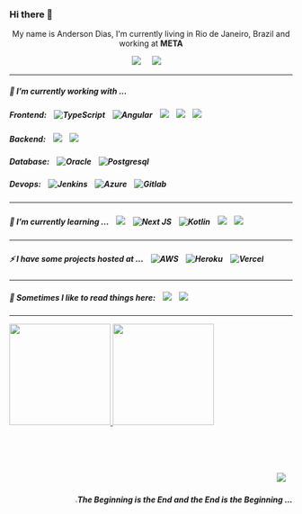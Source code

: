 ### Hi there 👋

<!--
**andysteel/andysteel** is a ✨ _special_ ✨ repository because its `README.md` (this file) appears on your GitHub profile.
Here are some ideas to get you started:

- 🔭 I’m currently working on ...
- 🌱 I’m currently learning ...
- 👯 I’m looking to collaborate on ...
- 🤔 I’m looking for help with ...
- 💬 Ask me about ...
- 📫 How to reach me: ...
- 😄 Pronouns: ...
- ⚡ Fun fact: ...
-->

<p align='center'>
  My name is Anderson Dias, I'm currently living in Rio de Janeiro, Brazil and working at <b>META</b> 
</p>

<p align='center'>
  <a href="https://www.linkedin.com/in/anderson-dias-8124a668/"><img src="https://img.shields.io/badge/linkedin-%230077B5.svg?&style=for-the-badge&logo=linkedin&logoColor=white" /></a>&nbsp;&nbsp;&nbsp;&nbsp;
  <a href="mailto:andersoninfonet@gmail.com?subject=Olá%20Anderson"><img src="https://img.shields.io/badge/gmail-%23D14836.svg?&style=for-the-badge&logo=gmail&logoColor=white" /></a>&nbsp;&nbsp;&nbsp;&nbsp
</p>

<hr>

<div class="column-left">
  <p align='center'>
    <h5 id="headers" > 🔭 I’m currently working with ...</h5>
    <h5> Frontend:&nbsp;&nbsp;&nbsp;
    <img alt="TypeScript" src="https://img.shields.io/badge/typescript%20-%23007ACC.svg?&style=for-the-badge&logo=typescript&logoColor=white"/>&nbsp;&nbsp;&nbsp;
    <img alt="Angular" src="https://img.shields.io/badge/angular%20-%23DD0031.svg?&style=for-the-badge&logo=angular&logoColor=white"/>&nbsp;&nbsp;&nbsp;
    <img src="http://img.shields.io/badge/React%20-%231572B6.svg?&style=for-the-badge&logo=react&logoColor=white" />&nbsp;&nbsp;&nbsp;
    <img src="https://img.shields.io/badge/VueJs%20-%23e34f26.svg?&style=for-the-badge&logo=vue.js&color=green&logoColor=white" />&nbsp;&nbsp;&nbsp;
    <img src="http://img.shields.io/badge/Jquery%20-%231572B6.svg?&style=for-the-badge&logo=jquery&logoColor=white" />&nbsp;&nbsp;&nbsp;
    </h5>
  </p>
</div>
<div class="column-right">
  <p align='center'>
    <h5>Backend:&nbsp;&nbsp;&nbsp; 
    <img src="https://img.shields.io/badge/Java%20-%23e34f26.svg?&style=for-the-badge&logo=java&logoColor=white" />&nbsp;&nbsp;&nbsp;
    <img src="http://img.shields.io/badge/Spring%20-%23339933.svg?&style=for-the-badge&logo=spring&logoColor=white" />&nbsp;&nbsp;&nbsp;
    </h5>
  </p>
</div>
<div class="column-right">
  <p align='center'>
    <h5>Database:&nbsp;&nbsp;&nbsp; 
    <img alt="Oracle" src ="https://img.shields.io/badge/oracle%20-%23F00000.svg?&style=for-the-badge&logo=oracle&logoColor=white" />&nbsp;&nbsp;&nbsp;
    <img alt="Postgresql" src ="https://img.shields.io/badge/postgresql%20-%231572B6.svg?&style=for-the-badge&logo=postgresql&logoColor=white" />&nbsp;&nbsp;&nbsp;
    </h5>
  </p>
</div>
<div class="column-right">
  <p align='center'>
    <h5>Devops:&nbsp;&nbsp;&nbsp; 
    <img alt="Jenkins" src="https://img.shields.io/badge/jenkins%20-%232C5263.svg?&style=for-the-badge&logo=jenkins&logoColor=white"/>&nbsp;&nbsp;&nbsp;
    <img alt="Azure" src="https://img.shields.io/badge/azure%20-%230072C6.svg?&style=for-the-badge&logo=azure-devops&logoColor=white"/>&nbsp;&nbsp;&nbsp;
    <img alt="Gitlab" src="https://img.shields.io/badge/gitlab%20-%23000000.svg?&style=for-the-badge&logo=gitlab&logoColor=white"/>&nbsp;&nbsp;&nbsp;
    </h5>
  </p>
</div>

<hr>

<div class="column-left">
  <p align='center'>
    <h5 id="headers" >
    <h5>  🌱 I’m currently learning ...&nbsp;&nbsp;&nbsp; 
    <img src="https://img.shields.io/badge/node.js%20-%23339933.svg?&style=for-the-badge&logo=node.js&logoColor=white" />&nbsp;&nbsp;&nbsp;
    <img alt="Next JS" src="https://img.shields.io/badge/next%20js%20-%23000000.svg?&style=for-the-badge&logo=next.js&logoColor=white"/>&nbsp;&nbsp;&nbsp;
    <img alt="Kotlin" src="https://img.shields.io/badge/kotlin-%230095D5.svg?&style=for-the-badge&logo=kotlin&logoColor=white"/>&nbsp;&nbsp;&nbsp;
    <img src="http://img.shields.io/badge/NestJs%20-%23e34f26.svg?&style=for-the-badge&logo=nestjs&logoColor=white" />&nbsp;&nbsp;&nbsp;
    <img src="https://img.shields.io/badge/Docker%20-%231572B6.svg?&style=for-the-badge&logo=docker&logoColor=white" />&nbsp;&nbsp;&nbsp;
    </h5>
  </p>
</div>

<hr>

<div class="column-left">
  <p align='center'>
    <h5 id="headers" >
    <h5>  ⚡ I have some projects hosted at ...&nbsp;&nbsp;&nbsp; 
    <img alt="AWS" src="https://img.shields.io/badge/AWS%20-%23FF9900.svg?&style=for-the-badge&logo=amazon-aws&logoColor=white"/>&nbsp;&nbsp;&nbsp;
    <img alt="Heroku" src="https://img.shields.io/badge/heroku%20-%23430098.svg?&style=for-the-badge&logo=heroku&logoColor=white"/>&nbsp;&nbsp;&nbsp;
    <img alt="Vercel" src="https://img.shields.io/badge/vercel%20-%23000000.svg?&style=for-the-badge&logo=vercel&logoColor=white"/>&nbsp;&nbsp;&nbsp;
    </h5>
  </p>
</div>

<hr>

<div align="left" >
  <p align='right'>
    <h5>💬 Sometimes I like to read things here:&nbsp;&nbsp;&nbsp; 
    <a href="https://dev.to"><img src="https://img.shields.io/badge/DEV.TO-%230A0A0A.svg?&style=for-the-badge&logo=dev-dot-to&logoColor=white" /></a>&nbsp;&nbsp;&nbsp;
    <a href="https://medium.com"><img src="https://img.shields.io/badge/medium-%2312100E.svg?&style=for-the-badge&logo=medium&logoColor=white" /></a>&nbsp;&nbsp;&nbsp;
    </h5>
  </p>
</div>

<hr>

 <div>
  <a href="https://github.com/andysteel">
  <img height="180em" src="https://github-readme-stats.vercel.app/api?username=andysteel&show_icons=true&theme=dracula&include_all_commits=true&count_private=true"/>
  <img height="180em" src="https://github-readme-stats.vercel.app/api/top-langs/?username=andysteel&layout=compact&langs_count=7&theme=dracula"/>
</div>
  
</br>
</br>
</br>
</br>
<p align="right">
    <a href="https://open.spotify.com/playlist/7kChG2wTmqvCcPg9MsDvmY"><img src="https://img.shields.io/badge/spotify-%231ED760.svg?&style=for-the-badge&logo=spotify&logoColor=white" /></a>&nbsp;&nbsp;&nbsp; 
  <h5 align="right"><img src="https://www.kindpng.com/picc/m/203-2032327_file-triquetra-double-svg-celtic-pagan-symbol-hd.png" width="3%" />The Beginning is the End and the End is the Beginning ...</h5>
</p>
